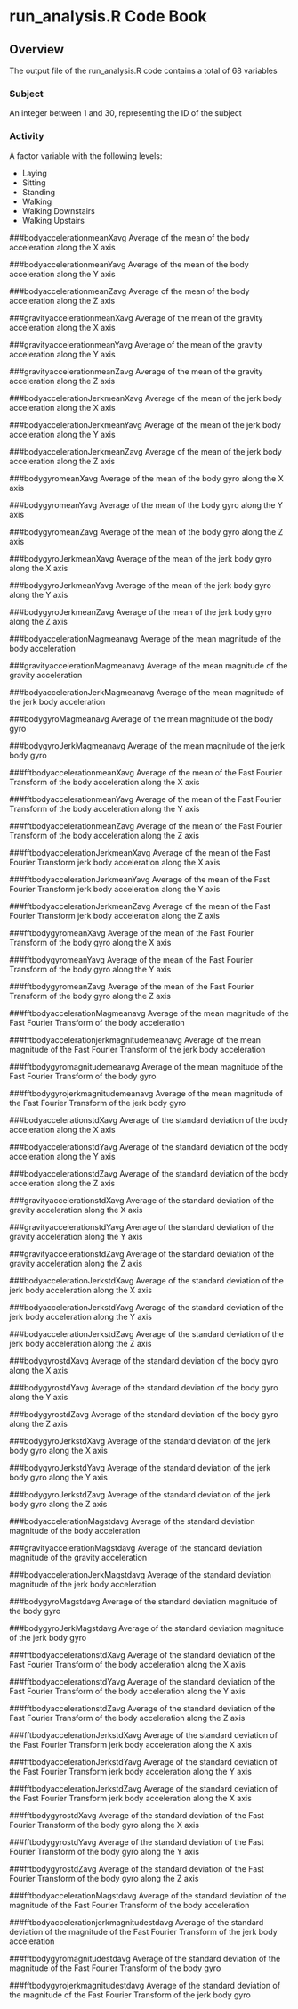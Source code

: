 run_analysis.R Code Book
==========================

Overview
--------
The output file of the run_analysis.R code contains a total of 68 variables

### Subject
An integer between 1 and 30, representing the ID of the subject

### Activity
A factor variable with the following levels:
* Laying
* Sitting
* Standing
* Walking
* Walking Downstairs
* Walking Upstairs

###bodyaccelerationmeanXavg
Average of the mean of the body acceleration along the X axis

###bodyaccelerationmeanYavg
Average of the mean of the body acceleration along the Y axis

###bodyaccelerationmeanZavg
Average of the mean of the body acceleration along the Z axis

###gravityaccelerationmeanXavg
Average of the mean of the gravity acceleration along the X axis

###gravityaccelerationmeanYavg
Average of the mean of the gravity acceleration along the Y axis

###gravityaccelerationmeanZavg
Average of the mean of the gravity acceleration along the Z axis

###bodyaccelerationJerkmeanXavg
Average of the mean of the jerk body acceleration along the X axis

###bodyaccelerationJerkmeanYavg
Average of the mean of the jerk body acceleration along the Y axis

###bodyaccelerationJerkmeanZavg
Average of the mean of the jerk body acceleration along the Z axis

###bodygyromeanXavg
Average of the mean of the body gyro along the X axis

###bodygyromeanYavg
Average of the mean of the body gyro along the Y axis

###bodygyromeanZavg
Average of the mean of the body gyro along the Z axis

###bodygyroJerkmeanXavg
Average of the mean of the jerk body gyro along the X axis

###bodygyroJerkmeanYavg
Average of the mean of the jerk body gyro along the Y axis

###bodygyroJerkmeanZavg
Average of the mean of the jerk body gyro along the Z axis

###bodyaccelerationMagmeanavg
Average of the mean magnitude of the body acceleration

###gravityaccelerationMagmeanavg
Average of the mean magnitude of the gravity acceleration 

###bodyaccelerationJerkMagmeanavg
Average of the mean magnitude of the jerk body acceleration 

###bodygyroMagmeanavg
Average of the mean magnitude of the body gyro 

###bodygyroJerkMagmeanavg
Average of the mean magnitude of the jerk body gyro 

###fftbodyaccelerationmeanXavg
Average of the mean of the Fast Fourier Transform of the body acceleration along the X axis

###fftbodyaccelerationmeanYavg
Average of the mean of the Fast Fourier Transform of the body acceleration along the Y axis

###fftbodyaccelerationmeanZavg
Average of the mean of the Fast Fourier Transform of the body acceleration along the Z axis

###fftbodyaccelerationJerkmeanXavg
Average of the mean of the Fast Fourier Transform jerk body acceleration along the X axis

###fftbodyaccelerationJerkmeanYavg
Average of the mean of the Fast Fourier Transform jerk body acceleration along the Y axis

###fftbodyaccelerationJerkmeanZavg
Average of the mean of the Fast Fourier Transform jerk body acceleration along the Z axis

###fftbodygyromeanXavg
Average of the mean of the Fast Fourier Transform of the body gyro along the X axis

###fftbodygyromeanYavg
Average of the mean of the Fast Fourier Transform of the body gyro along the Y axis

###fftbodygyromeanZavg
Average of the mean of the Fast Fourier Transform of the body gyro along the Z axis

###fftbodyaccelerationMagmeanavg
Average of the mean magnitude of the Fast Fourier Transform of the body acceleration

###fftbodyaccelerationjerkmagnitudemeanavg
Average of the mean magnitude of the Fast Fourier Transform of the jerk body acceleration 

###fftbodygyromagnitudemeanavg
Average of the mean magnitude of the Fast Fourier Transform of the body gyro 

###fftbodygyrojerkmagnitudemeanavg
Average of the mean magnitude of the Fast Fourier Transform of the jerk body gyro 

###bodyaccelerationstdXavg
Average of the standard deviation of the body acceleration along the X axis

###bodyaccelerationstdYavg
Average of the standard deviation of the body acceleration along the Y axis

###bodyaccelerationstdZavg
Average of the standard deviation of the body acceleration along the Z axis

###gravityaccelerationstdXavg
Average of the standard deviation of the gravity acceleration along the X axis

###gravityaccelerationstdYavg
Average of the standard deviation of the gravity acceleration along the Y axis

###gravityaccelerationstdZavg
Average of the standard deviation of the gravity acceleration along the Z axis

###bodyaccelerationJerkstdXavg
Average of the standard deviation of the jerk body acceleration along the X axis

###bodyaccelerationJerkstdYavg
Average of the standard deviation of the jerk body acceleration along the Y axis

###bodyaccelerationJerkstdZavg
Average of the standard deviation of the jerk body acceleration along the Z axis

###bodygyrostdXavg
Average of the standard deviation of the body gyro along the X axis

###bodygyrostdYavg
Average of the standard deviation of the body gyro along the Y axis

###bodygyrostdZavg
Average of the standard deviation of the body gyro along the Z axis

###bodygyroJerkstdXavg
Average of the standard deviation of the jerk body gyro along the X axis

###bodygyroJerkstdYavg
Average of the standard deviation of the jerk body gyro along the Y axis

###bodygyroJerkstdZavg
Average of the standard deviation of the jerk body gyro along the Z axis

###bodyaccelerationMagstdavg
Average of the standard deviation magnitude of the body acceleration

###gravityaccelerationMagstdavg
Average of the standard deviation magnitude of the gravity acceleration

###bodyaccelerationJerkMagstdavg
Average of the standard deviation magnitude of the jerk body acceleration 

###bodygyroMagstdavg
Average of the standard deviation magnitude of the body gyro

###bodygyroJerkMagstdavg
Average of the standard deviation magnitude of the jerk body gyro

###fftbodyaccelerationstdXavg
Average of the standard deviation of the Fast Fourier Transform of the body acceleration along the X axis

###fftbodyaccelerationstdYavg
Average of the standard deviation of the Fast Fourier Transform of the body acceleration along the Y axis

###fftbodyaccelerationstdZavg
Average of the standard deviation of the Fast Fourier Transform of the body acceleration along the Z axis

###fftbodyaccelerationJerkstdXavg
Average of the standard deviation of the Fast Fourier Transform jerk body acceleration along the X axis

###fftbodyaccelerationJerkstdYavg
Average of the standard deviation of the Fast Fourier Transform jerk body acceleration along the Y axis

###fftbodyaccelerationJerkstdZavg
Average of the standard deviation of the Fast Fourier Transform jerk body acceleration along the X axis

###fftbodygyrostdXavg
Average of the standard deviation of the Fast Fourier Transform of the body gyro along the X axis

###fftbodygyrostdYavg
Average of the standard deviation of the Fast Fourier Transform of the body gyro along the Y axis

###fftbodygyrostdZavg
Average of the standard deviation of the Fast Fourier Transform of the body gyro along the Z axis

###fftbodyaccelerationMagstdavg
Average of the standard deviation of the magnitude of the Fast Fourier Transform of the body acceleration

###fftbodyaccelerationjerkmagnitudestdavg
Average of the standard deviation of the magnitude of the Fast Fourier Transform of the jerk body acceleration

###fftbodygyromagnitudestdavg
Average of the standard deviation of the magnitude of the Fast Fourier Transform of the body gyro

###fftbodygyrojerkmagnitudestdavg
Average of the standard deviation of the magnitude of the Fast Fourier Transform of the jerk body gyro
